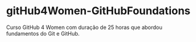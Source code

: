 # gitHub4Women-GitHubFoundations
Curso GitHub 4 Women com duração de 25 horas que abordou fundamentos do Git e GitHub.
